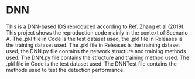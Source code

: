 # DNN
This is a DNN-based IDS reproduced according to Ref. Zhang et al (2019).
This project shows the reproduction code mainly in the context of Scenario A. 
The .pkl file in Code is the test dataset used, the .pkl file in Releases is the training dataset used.
The .pkl file in Releases is the training dataset used, the DNN.py file contains the network structure and training methods used.
The DNN.py file contains the structure and training method used. The .pkl file in Code is the test dataset used.
The DNNTest file contains the methods used to test the detection performance.

